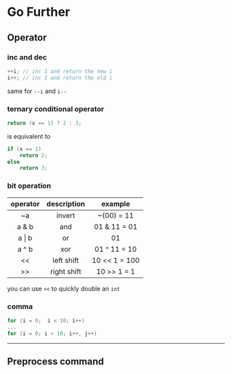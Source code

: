 # Go Further

## Operator

### inc and dec

```c
++i; // inc 1 and return the new i
i++; // inc 1 and return the old i
```

same for `--i` and `i--`

### ternary conditional operator

```c
return (x == 1) ? 2 : 3;
```

is equivalent to

```c
if (x == 1)
    return 2;
else
    return 3;
```

### bit operation

operator | description | example
:---: | :---: | :---:
 ~a  | invert | ~(00) = 11
a & b | and | 01 & 11 = 01
a \| b | or | 01 | 11 = 11
a ^ b | xor | 01 ^ 11 = 10
 << | left shift | 10 << 1 = 100
>> | right shift | 10 >> 1 = 1 

you can use `<<` to quickly double an `int`

### comma

```c
for (i = 0;  i < 10; i++)
...
for (i = 0; i < 10; i++, j++)
```

---

## Preprocess command
